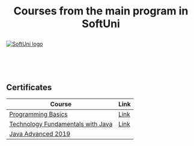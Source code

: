 # <p align="center"> Courses from the main program in SoftUni <p>

<a href="https://softuni.bg/trainings/courses" rel="Courses">  ![SoftUni logo][logo] <a/>

[logo]: http://innovationstarterbox.bg/wp-content/uploads/2016/05/Softuni_logo_trasparent.png "Logo Title Text 2"

<br/>
<br/>
<br/>

<h2> Certificates </h2>

|**Course**|**Link**| 
|---|---|
|<a href="https://softuni.bg/trainings/2072/programming-basics-with-java-september-2018" > Programming Basics </a>   | <a href="https://softuni.bg/certificates/details/60731/91dd788f"> Link</a> |
|<a href="https://softuni.bg/trainings/2239/technology-fundamentals-with-java-january-2019"> Technology Fundamentals with Java </a>| <a href="https://softuni.bg/certificates/details/65562/c5139323"> Link</a> |
|<a href="https://softuni.bg/trainings/2350/java-advanced-may-2019"> Java Advanced 2019  </a> | 
